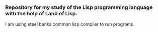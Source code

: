 ### Repository for my study of the Lisp programming language with the help of Land of Lisp.

I am using steel banks common lisp compiler to run programs.

